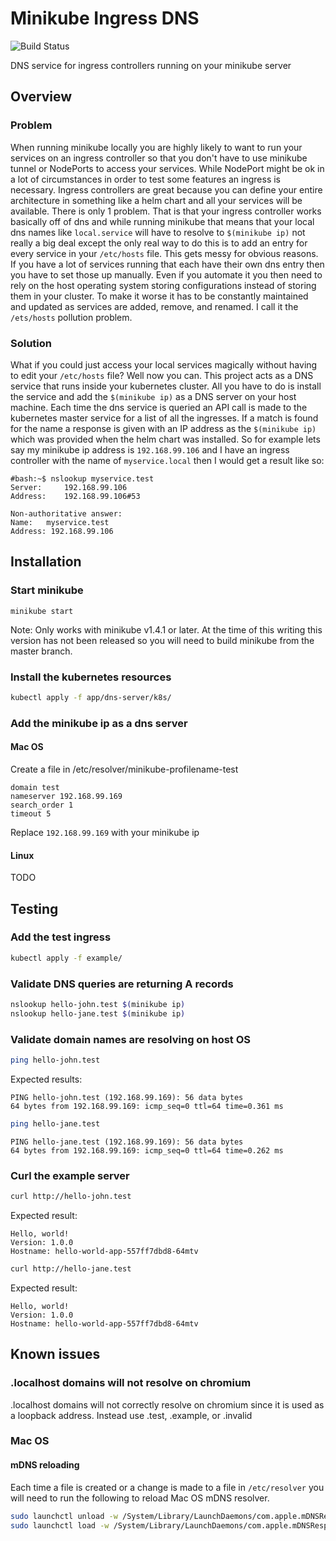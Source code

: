 # Minikube Ingress DNS
![Build Status](https://gitlab.com/cryptexlabs/public/development/minikube-ingress-dns/badges/master/pipeline.svg)

DNS service for ingress controllers running on your minikube server

## Overview

### Problem
When running minikube locally you are highly likely to want to run your services on an ingress controller so that you don't have to use minikube tunnel or NodePorts to access your services. While NodePort might be ok in a lot of circumstances in order to test some features an ingress is necessary. Ingress controllers are great because you can define your entire architecture in something like a helm chart and all your services will be available. There is only 1 problem. That is that your ingress controller works basically off of dns and while running minikube that means that your local dns names like `local.service` will have to resolve to `$(minikube ip)` not really a big deal except the only real way to do this is to add an entry for every service in your `/etc/hosts` file. This gets messy for obvious reasons. If you have a lot of services running that each have their own dns entry then you have to set those up manually. Even if you automate it you then need to rely on the host operating system storing configurations instead of storing them in your cluster. To make it worse it has to be constantly maintained and updated as services are added, remove, and renamed. I call it the `/ets/hosts` pollution problem.

### Solution
What if you could just access your local services magically without having to edit your `/etc/hosts` file? Well now you can. This project acts as a DNS service that runs inside your kubernetes cluster. All you have to do is install the service and add the `$(minikube ip)` as a DNS server on your host machine. Each time the dns service is queried an API call is made to the kubernetes master service for a list of all the ingresses. If a match is found for the name a response is given with an IP address as the `$(minikube ip)` which was provided when the helm chart was installed. So for example lets say my minikube ip address is `192.168.99.106` and I have an ingress controller with the name of `myservice.local` then I would get a result like so: 

```text
#bash:~$ nslookup myservice.test
Server:		192.168.99.106
Address:	192.168.99.106#53

Non-authoritative answer:
Name:	myservice.test
Address: 192.168.99.106
```

## Installation

### Start minikube
```
minikube start
```

Note: Only works with minikube v1.4.1 or later. At the time of this writing this version has not been released so you will need to build minikube from the master branch. 

### Install the kubernetes resources
```bash
kubectl apply -f app/dns-server/k8s/
```

### Add the minikube ip as a dns server

#### Mac OS
Create a file in /etc/resolver/minikube-profilename-test
```
domain test
nameserver 192.168.99.169
search_order 1
timeout 5
```
Replace `192.168.99.169` with your minikube ip

#### Linux

TODO

## Testing

### Add the test ingress
```bash
kubectl apply -f example/
```

### Validate DNS queries are returning A records
```bash
nslookup hello-john.test $(minikube ip)
nslookup hello-jane.test $(minikube ip)
```

### Validate domain names are resolving on host OS
```bash
ping hello-john.test
```
Expected results:
```text
PING hello-john.test (192.168.99.169): 56 data bytes
64 bytes from 192.168.99.169: icmp_seq=0 ttl=64 time=0.361 ms
```
```bash
ping hello-jane.test
```
```text
PING hello-jane.test (192.168.99.169): 56 data bytes
64 bytes from 192.168.99.169: icmp_seq=0 ttl=64 time=0.262 ms
```

### Curl the example server
```bash
curl http://hello-john.test
```
Expected result:
```text
Hello, world!
Version: 1.0.0
Hostname: hello-world-app-557ff7dbd8-64mtv
```
```bash
curl http://hello-jane.test
```
Expected result:
```text
Hello, world!
Version: 1.0.0
Hostname: hello-world-app-557ff7dbd8-64mtv
```

## Known issues

### .localhost domains will not resolve on chromium
.localhost domains will not correctly resolve on chromium since it is used as a loopback address. Instead use .test, .example, or .invalid

### Mac OS

#### mDNS reloading
Each time a file is created or a change is made to a file in `/etc/resolver` you will need to run the following to reload Mac OS mDNS resolver.
```bash
sudo launchctl unload -w /System/Library/LaunchDaemons/com.apple.mDNSResponder.plist
sudo launchctl load -w /System/Library/LaunchDaemons/com.apple.mDNSResponder.plist
```
